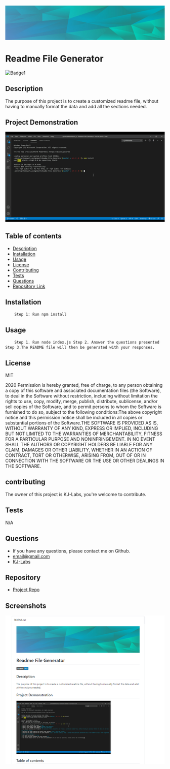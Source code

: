 

![Git](background.PNG)  
# Readme File Generator 

![Badge1](https://img.shields.io/badge/License-MIT-Blue)


## Description 
The purpose of this project is to create a customized readme file, without having to manually format the data and add all the sections needed.

## Project Demonstration
![Git](readmevideo.gif)  


## Table of contents

- [Description](#description)
- [Installation](#installation)
- [Usage](#usage)
- [License](#license)
- [Contributing](#contributing)
- [Tests](#tests)
- [Questions](#questions)
- [Repository Link](#repository)



## Installation

        Step 1: Run npm install

## Usage

        Step 1. Run node index.js Step 2. Answer the questions presented Step 3.The README file will then be generated with your responses.

## License
MIT 


2020 Permission is hereby granted, free of charge, to any person obtaining a copy of this software and associated documentation files (the Software), to deal in the Software without restriction, including without limitation the rights to use, copy, modify, merge, publish, distribute, sublicense, and/or sell copies of the Software, and to permit persons to whom the Software is furnished to do so, subject to the following conditions:The above copyright notice and this permission notice shall be included in all copies or substantial portions of the Software.THE SOFTWARE IS PROVIDED AS IS, WITHOUT WARRANTY OF ANY KIND, EXPRESS OR IMPLIED, INCLUDING BUT NOT LIMITED TO THE WARRANTIES OF MERCHANTABILITY, FITNESS FOR A PARTICULAR PURPOSE AND NONINFRINGEMENT. IN NO EVENT SHALL THE AUTHORS OR COPYRIGHT HOLDERS BE LIABLE FOR ANY CLAIM, DAMAGES OR OTHER LIABILITY, WHETHER IN AN ACTION OF CONTRACT, TORT OR OTHERWISE, ARISING FROM, OUT OF OR IN CONNECTION WITH THE SOFTWARE OR THE USE OR OTHER DEALINGS IN THE SOFTWARE.

## contributing

The owner of this project is KJ-Labs, you're welcome to contribute.

## Tests

N/A

## Questions

- If you have any questions, please contact me on Github.
- email@gmail.com
- [KJ-Labs](https://github.com/KJ-Labs)

## Repository

- [Project Repo](https://github.com/KJ-Labs/Readme-File-Generator)

## Screenshots
![Git](screenshot.PNG)  


